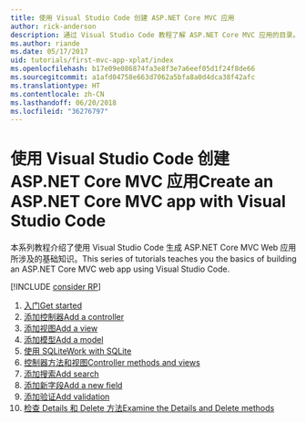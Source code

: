 ```yaml
---
title: 使用 Visual Studio Code 创建 ASP.NET Core MVC 应用
author: rick-anderson
description: 通过 Visual Studio Code 教程了解 ASP.NET Core MVC 应用的目录。
ms.author: riande
ms.date: 05/17/2017
uid: tutorials/first-mvc-app-xplat/index
ms.openlocfilehash: b17e09e086874fa3e8f3e7a6eef05d1f24f8de66
ms.sourcegitcommit: a1afd04758e663d7062a5bfa8a0d4dca38f42afc
ms.translationtype: HT
ms.contentlocale: zh-CN
ms.lasthandoff: 06/20/2018
ms.locfileid: "36276797"
---
```

# <a name="create-an-aspnet-core-mvc-app-with-visual-studio-code"></a><span data-ttu-id="7db57-103">使用 Visual Studio Code 创建 ASP.NET Core MVC 应用</span><span class="sxs-lookup"><span data-stu-id="7db57-103">Create an ASP.NET Core MVC app with Visual Studio Code</span></span>

<span data-ttu-id="7db57-104">本系列教程介绍了使用 Visual Studio Code 生成 ASP.NET Core MVC Web 应用所涉及的基础知识。</span><span class="sxs-lookup"><span data-stu-id="7db57-104">This series of tutorials teaches you the basics of building an ASP.NET Core MVC web app using Visual Studio Code.</span></span> 

[!INCLUDE [consider RP](../../includes/razor.md)]

1. [<span data-ttu-id="7db57-105">入门</span><span class="sxs-lookup"><span data-stu-id="7db57-105">Get started</span></span>](xref:tutorials/first-mvc-app-xplat/start-mvc)
1. [<span data-ttu-id="7db57-106">添加控制器</span><span class="sxs-lookup"><span data-stu-id="7db57-106">Add a controller</span></span>](xref:tutorials/first-mvc-app-xplat/adding-controller)
1. [<span data-ttu-id="7db57-107">添加视图</span><span class="sxs-lookup"><span data-stu-id="7db57-107">Add a view</span></span>](xref:tutorials/first-mvc-app-xplat/adding-view)
1. [<span data-ttu-id="7db57-108">添加模型</span><span class="sxs-lookup"><span data-stu-id="7db57-108">Add a model</span></span>](xref:tutorials/first-mvc-app-xplat/adding-model)
1. [<span data-ttu-id="7db57-109">使用 SQLite</span><span class="sxs-lookup"><span data-stu-id="7db57-109">Work with SQLite</span></span>](xref:tutorials/first-mvc-app-xplat/working-with-sql)
1. [<span data-ttu-id="7db57-110">控制器方法和视图</span><span class="sxs-lookup"><span data-stu-id="7db57-110">Controller methods and views</span></span>](xref:tutorials/first-mvc-app-xplat/controller-methods-views)
1. [<span data-ttu-id="7db57-111">添加搜索</span><span class="sxs-lookup"><span data-stu-id="7db57-111">Add search</span></span>](xref:tutorials/first-mvc-app-xplat/search)
1. [<span data-ttu-id="7db57-112">添加新字段</span><span class="sxs-lookup"><span data-stu-id="7db57-112">Add a new field</span></span>](xref:tutorials/first-mvc-app-xplat/new-field)
1. [<span data-ttu-id="7db57-113">添加验证</span><span class="sxs-lookup"><span data-stu-id="7db57-113">Add validation</span></span>](xref:tutorials/first-mvc-app-xplat/validation)
1. [<span data-ttu-id="7db57-114">检查 Details 和 Delete 方法</span><span class="sxs-lookup"><span data-stu-id="7db57-114">Examine the Details and Delete methods</span></span>](xref:tutorials/first-mvc-app/details)
